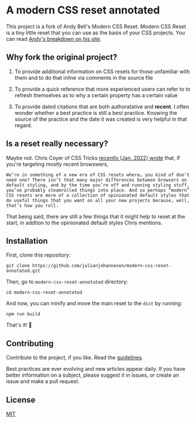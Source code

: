 # A modern CSS reset annotated

This project is a fork of Andy Bell's Modern CSS Reset. Modern CSS Reset is a tiny little reset that you can use as the basis of your CSS projects. You can read [Andy's breakdown on his site](https://hankchizljaw.com/wrote/a-modern-css-reset/).

## Why fork the original project?

1. To provide additional information on CSS resets for those unfamiliar with them and to do that inline via comments in the source file

2. To provide a quick reference that more experienced users can refer to to refresh themselves as to why a certain property has a certain value

3. To provide dated citations that are both authoratative and **recent**. I often wonder whether a best practice is still a best practice. Knowing the source of the practice and the date it was created is very helpful in that regard.

## Is a reset really necessary? 

Maybe not. Chris Coyer of CSS Tricks [recently (Jan. 2022) wrote](https://css-tricks.com/notes-on-josh-comeaus-custom-css-reset/) that, if you're targeting mostly recent browswers,

    We’re in something of a new era of CSS resets where… you kind of don’t need one? There isn’t that many major differences between browsers on default styling, and by the time you’re off and running styling stuff, you’ve probably steamrolled things into place. And so perhaps “modern” CSS resets are more of a collection of opinionated default styles that do useful things that you want on all your new projects because, well, that’s how you roll.

That being said, there are still a few things that it might help to reset at the start, in addtion to the opinionated default styles Chris mentions.

## Installation

First, clone this repository:

```console
git clone https://github.com/julianjohannesen/modern-css-reset-annotated.git
```

Then, go to `modern-css-reset-annotated` directory:

```console
cd modern-css-reset-annotated
```

And now, you can minify and move the main reset to the `dist` by running:

```console
npm run build
```

That's it! 🎉

## Contributing

Contribute to the project, if you like. Read the [guidelines](./CONTRIBUTING.md). 

Best practices are ever evolving and new articles appear daily. If you have better information on a subject, please suggest it in issues, or create an issue and make a pull request.

## License

[MIT](./LICENSE)
